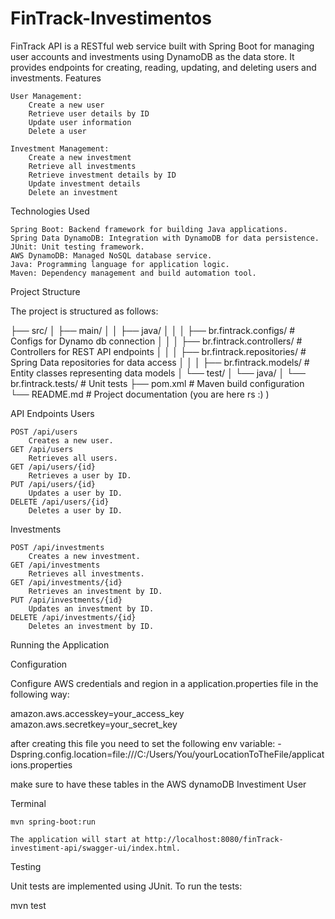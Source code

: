 
# FinTrack-Investimentos

FinTrack API is a RESTful web service built with Spring Boot for managing user accounts and investments using DynamoDB as the data store. It provides endpoints for creating, reading, updating, and deleting users and investments.
Features

    User Management:
        Create a new user
        Retrieve user details by ID
        Update user information
        Delete a user

    Investment Management:
        Create a new investment
        Retrieve all investments
        Retrieve investment details by ID
        Update investment details
        Delete an investment

Technologies Used

    Spring Boot: Backend framework for building Java applications.
    Spring Data DynamoDB: Integration with DynamoDB for data persistence.
    JUnit: Unit testing framework.
    AWS DynamoDB: Managed NoSQL database service.
    Java: Programming language for application logic.
    Maven: Dependency management and build automation tool.

Project Structure

The project is structured as follows:


├── src/
│   ├── main/
│   │   ├── java/
│   │   │   ├── br.fintrack.configs/           # Configs for Dynamo db connection
│   │   │   ├── br.fintrack.controllers/       # Controllers for REST API endpoints
│   │   │   ├── br.fintrack.repositories/      # Spring Data repositories for data access
│   │   │   ├── br.fintrack.models/            # Entity classes representing data models
│   └── test/
│       └── java/
│           └── br.fintrack.tests/             # Unit tests
├── pom.xml                                   # Maven build configuration
└── README.md                                 # Project documentation (you are here rs :) )

API Endpoints
Users

    POST /api/users
        Creates a new user.
    GET /api/users
        Retrieves all users.
    GET /api/users/{id}
        Retrieves a user by ID.
    PUT /api/users/{id}
        Updates a user by ID.
    DELETE /api/users/{id}
        Deletes a user by ID.

Investments

    POST /api/investments
        Creates a new investment.
    GET /api/investments
        Retrieves all investments.
    GET /api/investments/{id}
        Retrieves an investment by ID.
    PUT /api/investments/{id}
        Updates an investment by ID.
    DELETE /api/investments/{id}
        Deletes an investment by ID.

Running the Application

Configuration


Configure AWS credentials and region in a application.properties file in the following way:

amazon.aws.accesskey=your_access_key
amazon.aws.secretkey=your_secret_key

after creating this file you need to set the following env variable: -Dspring.config.location=file:///C:/Users/You/yourLocationToTheFile/applications.properties

make sure to have these tables in the AWS dynamoDB
Investiment
User


Terminal

    mvn spring-boot:run

    The application will start at http://localhost:8080/finTrack-investiment-api/swagger-ui/index.html.

Testing

Unit tests are implemented using JUnit. To run the tests:

  mvn test



